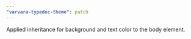 ```yaml
---
"varvara-typedoc-theme": patch
---
```


Applied inheritance for background and text color to the body element.

